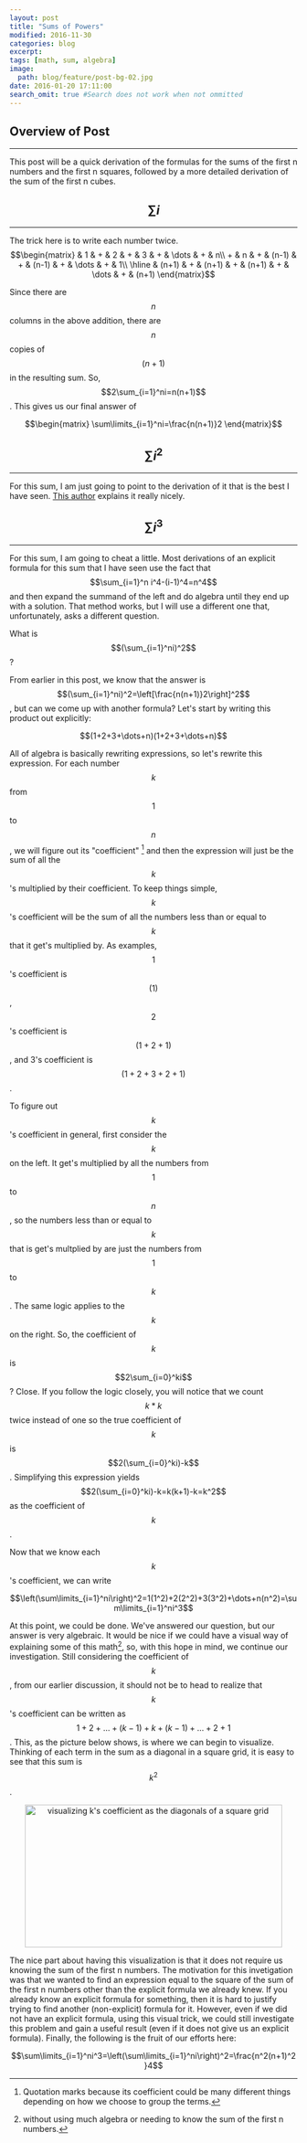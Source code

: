 ```yaml
---
layout: post
title: "Sums of Powers"
modified: 2016-11-30
categories: blog
excerpt:
tags: [math, sum, algebra]
image: 
  path: blog/feature/post-bg-02.jpg
date: 2016-01-20 17:11:00
search_omit: true #Search does not work when not ommitted
---
```


Overview of Post
---------------
---------------
This post will be a quick derivation of the formulas for the sums of the first n numbers and the first n squares, followed by a more detailed derivation of the sum of the first n cubes.

$$\sum i$$
------------
-----------

The trick here is to write each number twice.
$$\begin{matrix}
	    &   1   & + &   2   & + &   3   & + & \dots & + &   n\\
	  + &   n   & + & (n-1) & + & (n-1) & + & \dots & + &   1\\
	  \hline
	    & (n+1) & + & (n+1) & + & (n+1) & + & \dots & + & (n+1)
\end{matrix}$$

Since there are $$n$$ columns in the above addition, there are $$n$$ copies of $$(n+1)$$ in the resulting sum. So, $$2\sum_{i=1}^ni=n(n+1)$$. This gives us our final answer of

<center>
$$\begin{matrix}
	\sum\limits_{i=1}^ni=\frac{n(n+1)}2
\end{matrix}$$
</center>

$$\sum i^2$$
------------
------------

For this sum, I am just going to point to the derivation of it that is the best I have seen. [This author](http://jeremykun.com/2011/06/24/sums-of-the-first-n-numbers-squares/) explains it really nicely.


$$\sum i^3$$
------------
------------

For this sum, I am going to cheat a little. Most derivations of an explicit formula for this sum that I have seen use the fact that $$\sum_{i=1}^n i^4-(i-1)^4=n^4$$ and then expand the summand of the left and do algebra until they end up with a solution. That method works, but I will use a different one that, unfortunately, asks a different question.


What is $$(\sum_{i=1}^ni)^2$$?


From earlier in this post, we know that the answer is $$(\sum_{i=1}^ni)^2=\left[\frac{n(n+1)}2\right]^2$$, but can we come up with another formula? Let's start by writing this product out explicitly:

<center>$$(1+2+3+\dots+n)(1+2+3+\dots+n)$$</center>

All of algebra is basically rewriting expressions, so let's rewrite this expression. For each number $$k$$ from $$1$$ to $$n$$, we will figure out its "coefficient" [^1] and then the expression will just be the sum of all the $$k$$'s multiplied by their coefficient. To keep things simple, $$k$$'s coefficient will be the sum of all the numbers less than or equal to $$k$$ that it get's multiplied by. As examples, $$1$$'s coefficient is $$(1)$$, $$2$$'s coefficient is $$(1+2+1)$$, and 3's coefficient is $$(1+2+3+2+1)$$.



To figure out $$k$$'s coefficient in general, first consider the $$k$$ on the left. It get's multiplied by all the numbers from $$1$$ to $$n$$, so the numbers less than or equal to $$k$$ that is get's multplied by are just the numbers from $$1$$ to $$k$$. The same logic applies to the $$k$$ on the right. So, the coefficient of $$k$$ is $$2\sum_{i=0}^ki$$? Close. If you follow the logic closely, you will notice that we count $$k*k$$ twice instead of one so the true coefficient of $$k$$ is $$2(\sum_{i=0}^ki)-k$$. Simplifying this expression yields $$2(\sum_{i=0}^ki)-k=k(k+1)-k=k^2$$ as the coefficient of $$k$$.



Now that we know each $$k$$'s coefficient, we can write

<center>$$\left(\sum\limits_{i=1}^ni\right)^2=1(1^2)+2(2^2)+3(3^2)+\dots+n(n^2)=\sum\limits_{i=1}^ni^3$$</center>


At this point, we could be done. We've answered our question, but our answer is very algebraic. It would be nice if we could have a visual way of explaining some of this math[^2], so, with this hope in mind, we continue our investigation. Still considering the coefficient of $$k$$, from our earlier discussion, it should not be to head to realize that $$k$$'s coefficient can be written as $$1+2+\dots+(k-1)+k+(k-1)+\dots+2+1$$. This, as the picture below shows, is where we can begin to visualize. Thinking of each term in the sum as a diagonal in a square grid, it is easy to see that this sum is $$k^2$$.


<center><img src="{{ site.url }}/images/blog/sums-of-powers/img0.png"
			 title="visualizing k's coefficient as the diagonals of a square grid"
			 width ="450"
			 height="250"></center>


The nice part about having this visualization is that it does not require us knowing the sum of the first n numbers. The motivation for this invetigation was that we wanted to find an expression equal to the square of the sum of the first n numbers other than the explicit formula we already knew. If you already know an explicit formula for something, then it is hard to justify trying to find another (non-explicit) formula for it. However, even if we did not have an explicit formula, using this visual trick, we could still investigate this problem and gain a useful result (even if it does not give us an explicit formula). Finally, the following is the fruit of our efforts here:


<center>$$\sum\limits_{i=1}^ni^3=\left(\sum\limits_{i=1}^ni\right)^2=\frac{n^2(n+1)^2}4$$</center>

[^1]: Quotation marks because its coefficient could be many different things depending on how we choose to group the terms.
[^2]: without using much algebra or needing to know the sum of the first n numbers.